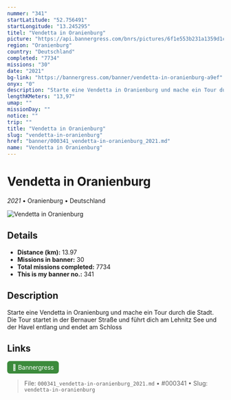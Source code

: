 ```yaml
---
nummer: "341"
startLatitude: "52.756491"
startLongitude: "13.245295"
titel: "Vendetta in Oranienburg"
picture: "https://api.bannergress.com/bnrs/pictures/6f1e553b231a1359d1c13fab72e84fe4"
region: "Oranienburg"
country: "Deutschland"
completed: "7734"
missions: "30"
date: "2021"
bg-link: "https://bannergress.com/banner/vendetta-in-oranienburg-a9ef"
onyx: "0"
description: "Starte eine Vendetta in Oranienburg und mache ein Tour durch die Stadt. Die Tour startet in der Bernauer Straße und führt dich am Lehnitz See und der Havel entlang und endet am Schloss"
lengthKMeters: "13,97"
umap: ""
missionDay: ""
notice: ""
trip: ""
title: "Vendetta in Oranienburg"
slug: "vendetta-in-oranienburg"
href: "banner/000341_vendetta-in-oranienburg_2021.md"
name: "Vendetta in Oranienburg"
---
```

# Vendetta in Oranienburg

*2021* • Oranienburg • Deutschland

![Vendetta in Oranienburg](https://api.bannergress.com/bnrs/pictures/6f1e553b231a1359d1c13fab72e84fe4)



## Details
- **Distance (km):** 13.97
- **Missions in banner:** 30
- **Total missions completed:** 7734
- **This is my banner no.:** 341



## Description
Starte eine Vendetta in Oranienburg und mache ein Tour durch die Stadt. Die Tour startet in der Bernauer Straße und führt dich am Lehnitz See und der Havel entlang und endet am Schloss



## Links
<a href="https://bannergress.com/banner/vendetta-in-oranienburg-a9ef" target="_blank" style="display:inline-block;margin-right:8px;padding:6px 12px;background:#3c8b3c;color:#fff;text-decoration:none;border-radius:6px;">🔗 Bannergress</a>



> File: `000341_vendetta-in-oranienburg_2021.md`
> • #000341
> • Slug: `vendetta-in-oranienburg`
